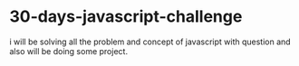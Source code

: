# 30-days-javascript-challenge
i will be solving all the problem and concept of javascript with question and also will be doing some project.
